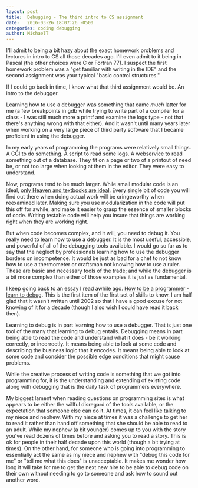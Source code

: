 ```yaml
---
layout: post
title:  Debugging - The third intro to CS assignment
date:   2016-03-26 18:07:26 -0500
categories: coding debugging
author:	MichaelT
---
```


I'll admit to being a bit hazy about the exact homework problems and lectures in intro to CS all those decades ago.  I'll even admit to it being in Pascal (the other choices were C or Fortran 77).  I suspect the first homework problem was a "get familiar with writing in the IDE" and the second assignment was your typical "basic control structures."

If I could go back in time, I know what that third assignment would be. An intro to the debugger.

Learning how to use a debugger was something that came *much* latter for me (a few breakpoints in gdb while trying to write part of a compiler for a class - I was still much more a printf and examine the logs type - not that there's anything wrong with that either). And it wasn't until many years later when working on a very large piece of third party software that I became proficient in using the debugger.

In my early years of programming the programs were relatively small things. A CGI to do something. A script to read some logs. A webservice to read something out of a database. They fit on a page or two of a printout of need be, or not too large when looking at them in the editor. They were easy to understand.

Now, programs tend to be much larger. While small modular code is an ideal, [only Heaven and textbooks are ideal](http://www.scientificamerican.com/article/john-updike-poem-1969/). Every single bit of code you will find out there when doing actual work will be cringeworthy when reexamined later. Making sure you use modularization in the code will put this off for awhile, and make it easier to grasp the essence of smaller blocks of code.  Writing testable code will help you insure that things are working right when they are working right.

But when code becomes complex, and it will, you need to debug it. You really need to learn how to use a debugger.  It is the most useful, accessible, and powerful of all of the debugging tools available. I would go so far as to say that the neglect by professionals learning how to use the debugger borders on incompetence.  It would be just as bad for a chef to not know how to use a thermometer or craftsman not knowing how to use a ruler. These are basic and necessary tools of the trade; and while the debugger is a bit more complex than either of those examples it is just as fundamental.

I keep going back to an essay I read awhile ago.  [How to be a programmer - learn to debug](https://github.com/braydie/HowToBeAProgrammer/blob/master/en/1-Beginner/Personal-Skills/01-Learn%20To%20Debug.md).  This is the first item of the first set of skills to know. I am half glad that it wasn't written until 2002 so that I have a good excuse for not knowing of it for a decade (though I also wish I could have read it back then).

Learning to debug is in part learning how to use a debugger. That is just one tool of the many that learning to debug entails.  Debugging means in part being able to read the code and understand what it does - be it working correctly, or incorrectly. It means being able to look at some code and describing the business logic that it encodes. It means being able to look at some code and consider the possible edge conditions that might cause problems.

While the creative process of writing code is something that we got into programming for, it is the understanding and extending of existing code along with debugging that is the daily task of programmers everywhere.

My biggest lament when reading questions on programming sites is what appears to be either the willful disregard of the tools available, or the expectation that someone else can do it. At times, it can feel like talking to my niece and nephew. With my niece at times it was a challenge to get her to read it rather than hand off something that she should be able to read to an adult. While my nephew (a bit younger) comes up to you with the story you've read dozens of times before and asking you to read a story. This is ok for people in their half decade upon this world (though a bit trying at times). On the other hand, for someone who is going into programming to essentially act the same as my niece and nephew with "debug this code for me" or "tell me what this does" is unacceptable. It makes me wonder how long it will take for me to get the next new hire to be able to debug code on their own without needing to go to someone and ask how to sound out another word.
